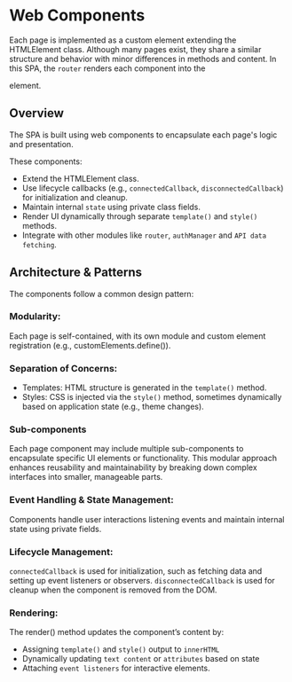 # Web Components
Each page is implemented as a custom element extending the HTMLElement class. Although many pages exist, they share a similar structure and behavior with minor differences in methods and content.
In this SPA, the `router` renders each component into the <main> element.

## Overview
The SPA is built using web components to encapsulate each page's logic and presentation.

These components:
- Extend the HTMLElement class.
- Use lifecycle callbacks (e.g., `connectedCallback`, `disconnectedCallback`) for initialization and cleanup.
- Maintain internal `state` using private class fields.
- Render UI dynamically through separate `template()` and `style()` methods.
- Integrate with other modules like `router`, `authManager` and `API data fetching`.

## Architecture & Patterns
The components follow a common design pattern:

### Modularity:
Each page is self-contained, with its own module and custom element registration (e.g., customElements.define()).

### Separation of Concerns:
- Templates: HTML structure is generated in the `template()` method.
- Styles: CSS is injected via the `style()` method, sometimes dynamically based on application state (e.g., theme changes).

### Sub-components
Each page component may include multiple sub-components to encapsulate specific UI elements or functionality. This modular approach enhances reusability and maintainability by breaking down complex interfaces into smaller, manageable parts.

### Event Handling & State Management:
Components handle user interactions listening events and maintain internal state using private fields.

### Lifecycle Management:
`connectedCallback` is used for initialization, such as fetching data and setting up event listeners or observers.
`disconnectedCallback` is used for cleanup when the component is removed from the DOM.

### Rendering:
The render() method updates the component’s content by:
- Assigning `template()` and `style()` output to `innerHTML`
- Dynamically updating `text content` or `attributes` based on state
- Attaching `event listeners` for interactive elements.
